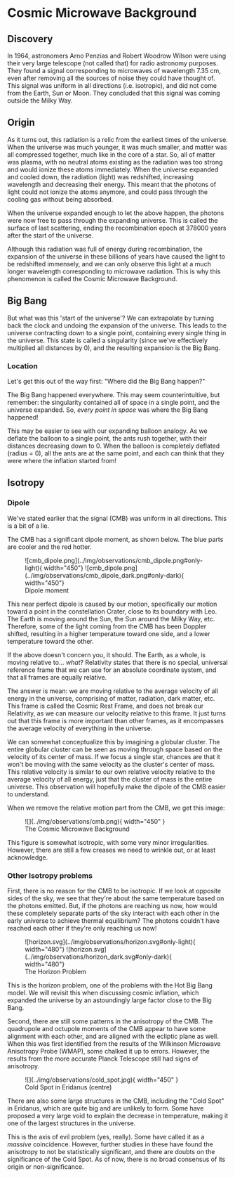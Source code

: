 # Cosmic Microwave Background

## Discovery

In 1964, astronomers Arno Penzias and Robert Woodrow Wilson were using their very large telescope (not called that) for radio astronomy purposes. They found a signal corresponding to microwaves of wavelength 7.35 cm, even after removing all the sources of noise they could have thought of. This signal was uniform in all directions (i.e. isotropic), and did not come from the Earth, Sun or Moon. They concluded that this signal was coming outside the Milky Way.

## Origin

As it turns out, this radiation is a relic from the earliest times of the universe. When the universe was much younger, it was much smaller, and matter was all compressed together, much like in the core of a star. So, all of matter was plasma, with no neutral atoms existing as the radiation was too strong and would ionize these atoms immediately. When the universe expanded and cooled down, the radiation (light) was redshifted, increasing wavelength and decreasing their energy. This meant that the photons of light could not ionize the atoms anymore, and could pass through the cooling gas without being absorbed.

When the universe expanded enough to let the above happen, the photons were now free to pass through the expanding universe. This is called the surface of last scattering, ending the recombination epoch at 378000 years after the start of the universe. 

Although this radiation was full of energy during recombination, the expansion of the universe in these billions of years have caused the light to be redshifted immensely, and we can only observe this light at a much longer wavelength corresponding to microwave radiation. This is why this phenomenon is called the Cosmic Microwave Background.

## Big Bang

But what was this 'start of the universe'? We can extrapolate by turning back the clock and undoing the expansion of the universe. This leads to the universe contracting down to a single point, containing every single thing in the universe. This state is called a singularity (since we've effectively multiplied all distances by 0), and the resulting expansion is the Big Bang. 

### Location

Let's get this out of the way first: "Where did the Big Bang happen?"

The Big Bang happened everywhere. This may seem counterintuitive, but remember: the singularity contained all of space in a single point, and the universe expanded. So, *every point in space* was where the Big Bang happened!

This may be easier to see with our expanding balloon analogy. As we deflate the balloon to a single point, the ants rush together, with their distances decreasing down to 0. When the balloon is completely deflated (radius = 0), all the ants are at the same point, and each can think that they were where the inflation started from!

## Isotropy

### Dipole

We've stated earlier that the signal (CMB) was uniform in all directions. This is a bit of a lie.

The CMB has a significant dipole moment, as shown below. The blue parts are cooler and the red hotter.

<figure markdown>
  ![cmb_dipole.png](../img/observations/cmb_dipole.png#only-light){ width="450"}
  ![cmb_dipole.png](../img/observations/cmb_dipole_dark.png#only-dark){ width="450"}
  <figcaption>Dipole moment</figcaption>
</figure>

This near perfect dipole is caused by our motion, specifically our motion toward a point in the constellation Crater, close to its boundary with Leo. The Earth is moving around the Sun, the Sun around the Milky Way, etc. Therefore, some of the light coming from the CMB has been Doppler shifted, resulting in a higher temperature toward one side, and a lower temperature toward the other.

If the above doesn't concern you, it should. The Earth, as a whole, is moving relative to... *what*? Relativity states that there is no special, universal reference frame that we can use for an absolute coordinate system, and that all frames are equally relative.

The answer is mean: we are moving relative to the average velocity of all energy in the universe, comprising of matter, radiation, dark matter, etc. This frame is called the Cosmic Rest Frame, and does not break our Relativity, as we can measure our velocity relative to this frame. It just turns out that this frame is more important than other frames, as it encompasses the average velocity of everything in the universe.

We can somewhat conceptualize this by imagining a globular cluster. The entire globular cluster can be seen as moving through space based on the velocity of its center of mass. If we focus a single star, chances are that it won't be moving with the same velocity as the cluster's center of mass. This relative velocity is similar to our own relative velocity relative to the average velocity of all energy, just that the cluster of mass is the entire universe. This observation will hopefully make the dipole of the CMB easier to understand.

When we remove the relative motion part from the CMB, we get this image:

<figure markdown>
  ![](../img/observations/cmb.png){ width="450" }
  <figcaption>The Cosmic Microwave Background</figcaption>
</figure>

This figure is somewhat isotropic, with some very minor irregularities. However, there are still a few creases we need to wrinkle out, or at least acknowledge.

### Other Isotropy problems

First, there is no reason for the CMB to be isotropic. If we look at opposite sides of the sky, we see that they're about the same temperature based on the photons emitted. But, if the photons are reaching us now, how would these completely separate parts of the sky interact with each other in the early universe to achieve thermal equilibrium? The photons couldn't have reached each other if they're only reaching us now!

<figure markdown>
  ![horizon.svg](../img/observations/horizon.svg#only-light){ width="480"}
  ![horizon.svg](../img/observations/horizon_dark.svg#only-dark){ width="480"}
  <figcaption>The Horizon Problem</figcaption>
</figure>

This is the horizon problem, one of the problems with the Hot Big Bang model. We will revisit this when discussing cosmic inflation, which expanded the universe by an astoundingly large factor close to the Big Bang.

Second, there are still some patterns in the anisotropy of the CMB. The quadrupole and octupole moments of the CMB appear to have some alignment with each other, and are aligned with the ecliptic plane as well. When this was first identified from the results of the Wilkinson Microwave Anisotropy Probe (WMAP), some chalked it up to errors. However, the results from the more accurate Planck Telescope still had signs of anisotropy.

<figure markdown>
  ![](../img/observations/cold_spot.jpg){ width="450" }
  <figcaption>Cold Spot in Eridanus (centre)</figcaption>
</figure>

There are also some large structures in the CMB, including the "Cold Spot" in Eridanus, which are quite big and are unlikely to form. Some have proposed a very large void to explain the decrease in temperature, making it one of the largest structures in the universe. 

This is the axis of evil problem (yes, really). Some have called it as a *massive* coincidence. However, further studies in these have found the anisotropy to not be statistically significant, and there are doubts on the significance of the Cold Spot. As of now, there is no broad consensus of its origin or non-significance.